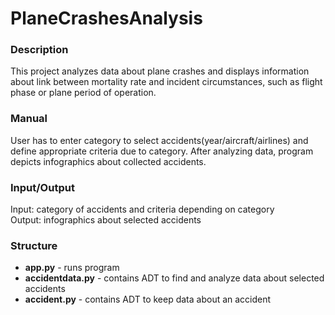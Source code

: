 # PlaneCrashesAnalysis

### Description
This project analyzes data about plane crashes and displays information about link between mortality rate and incident circumstances, such as flight phase or plane period of operation.

### Manual
User has to enter category to select accidents(year/aircraft/airlines) and define appropriate criteria due to category. After analyzing data, program depicts infographics about collected accidents.

### Input/Output
Input: category of accidents and criteria depending on category<br>
Output: infographics about selected accidents

### Structure
* __app.py__ - runs program
* __accidentdata.py__ - contains ADT to find and analyze data about selected accidents
* __accident.py__ - contains ADT to keep data about an accident